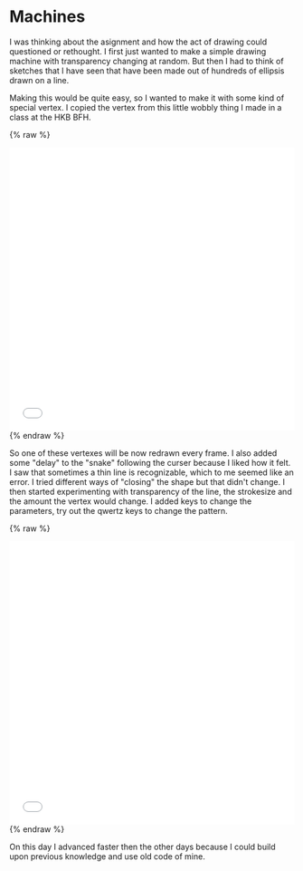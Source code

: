 # Machines

I was thinking about the asignment and how the act of drawing could questioned or rethought. I first just wanted to make a simple drawing machine with transparency changing at random. But then I had to think of sketches that I have seen that have been made out of hundreds of ellipsis drawn on a line.

Making this would be quite easy, so I wanted to make it with some kind of special vertex. I copied the vertex from this little wobbly thing I made in a class at the HKB BFH.

{% raw %}
<iframe src="content/day01/04/embed.html" width="100%" height="500" frameborder="no"></iframe>
{% endraw %}

So one of these vertexes will be now redrawn every frame. I also added some "delay" to the "snake" following the curser because I liked how it felt.
I saw that sometimes a thin line is recognizable, which to me seemed like an error. I tried different ways of "closing" the shape but that didn't change.
I then started experimenting with transparency of the line, the strokesize and the amount the vertex would change. I added keys to change the parameters, try out the qwertz keys to change the pattern.

{% raw %}
<iframe src="content/day01/04/embed.html" width="100%" height="500" frameborder="no"></iframe>
{% endraw %}

On this day I advanced faster then the other days because I could build upon previous knowledge and use old code of mine.
